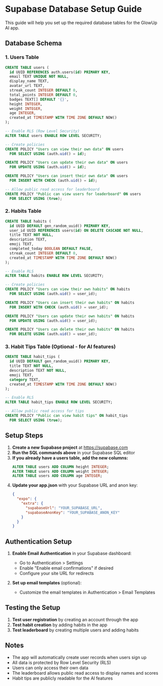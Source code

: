 # Supabase Database Setup Guide

This guide will help you set up the required database tables for the GlowUp AI app.

## Database Schema

### 1. Users Table
```sql
CREATE TABLE users (
  id UUID REFERENCES auth.users(id) PRIMARY KEY,
  email TEXT UNIQUE NOT NULL,
  display_name TEXT,
  avatar_url TEXT,
  streak_count INTEGER DEFAULT 0,
  total_points INTEGER DEFAULT 0,
  badges TEXT[] DEFAULT '{}',
  height INTEGER,
  weight INTEGER,
  age INTEGER,
  created_at TIMESTAMP WITH TIME ZONE DEFAULT NOW()
);

-- Enable RLS (Row Level Security)
ALTER TABLE users ENABLE ROW LEVEL SECURITY;

-- Create policies
CREATE POLICY "Users can view their own data" ON users
  FOR SELECT USING (auth.uid() = id);

CREATE POLICY "Users can update their own data" ON users
  FOR UPDATE USING (auth.uid() = id);

CREATE POLICY "Users can insert their own data" ON users
  FOR INSERT WITH CHECK (auth.uid() = id);

-- Allow public read access for leaderboard
CREATE POLICY "Public can view users for leaderboard" ON users
  FOR SELECT USING (true);
```

### 2. Habits Table
```sql
CREATE TABLE habits (
  id UUID DEFAULT gen_random_uuid() PRIMARY KEY,
  user_id UUID REFERENCES users(id) ON DELETE CASCADE NOT NULL,
  title TEXT NOT NULL,
  description TEXT,
  emoji TEXT,
  completed_today BOOLEAN DEFAULT FALSE,
  streak_count INTEGER DEFAULT 0,
  created_at TIMESTAMP WITH TIME ZONE DEFAULT NOW()
);

-- Enable RLS
ALTER TABLE habits ENABLE ROW LEVEL SECURITY;

-- Create policies
CREATE POLICY "Users can view their own habits" ON habits
  FOR SELECT USING (auth.uid() = user_id);

CREATE POLICY "Users can insert their own habits" ON habits
  FOR INSERT WITH CHECK (auth.uid() = user_id);

CREATE POLICY "Users can update their own habits" ON habits
  FOR UPDATE USING (auth.uid() = user_id);

CREATE POLICY "Users can delete their own habits" ON habits
  FOR DELETE USING (auth.uid() = user_id);
```

### 3. Habit Tips Table (Optional - for AI features)
```sql
CREATE TABLE habit_tips (
  id UUID DEFAULT gen_random_uuid() PRIMARY KEY,
  title TEXT NOT NULL,
  description TEXT NOT NULL,
  emoji TEXT,
  category TEXT,
  created_at TIMESTAMP WITH TIME ZONE DEFAULT NOW()
);

-- Enable RLS
ALTER TABLE habit_tips ENABLE ROW LEVEL SECURITY;

-- Allow public read access for tips
CREATE POLICY "Public can view habit tips" ON habit_tips
  FOR SELECT USING (true);
```

## Setup Steps

1. **Create a new Supabase project** at https://supabase.com
2. **Run the SQL commands above** in your Supabase SQL editor
3. **If you already have a users table, add the new columns:**
   ```sql
   ALTER TABLE users ADD COLUMN height INTEGER;
   ALTER TABLE users ADD COLUMN weight INTEGER;
   ALTER TABLE users ADD COLUMN age INTEGER;
   ```
4. **Update your app.json** with your Supabase URL and anon key:
   ```json
   {
     "expo": {
       "extra": {
         "supabaseUrl": "YOUR_SUPABASE_URL",
         "supabaseAnonKey": "YOUR_SUPABASE_ANON_KEY"
       }
     }
   }
   ```

## Authentication Setup

1. **Enable Email Authentication** in your Supabase dashboard:
   - Go to Authentication > Settings
   - Enable "Enable email confirmations" if desired
   - Configure your site URL for redirects

2. **Set up email templates** (optional):
   - Customize the email templates in Authentication > Email Templates

## Testing the Setup

1. **Test user registration** by creating an account through the app
2. **Test habit creation** by adding habits in the app
3. **Test leaderboard** by creating multiple users and adding habits

## Notes

- The app will automatically create user records when users sign up
- All data is protected by Row Level Security (RLS)
- Users can only access their own data
- The leaderboard allows public read access to display names and scores
- Habit tips are publicly readable for the AI features
